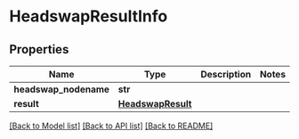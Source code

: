 # HeadswapResultInfo

## Properties
Name | Type | Description | Notes
------------ | ------------- | ------------- | -------------
**headswap_nodename** | **str** |  | 
**result** | [**HeadswapResult**](HeadswapResult.md) |  | 

[[Back to Model list]](../README.md#documentation-for-models) [[Back to API list]](../README.md#documentation-for-api-endpoints) [[Back to README]](../README.md)


